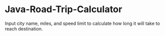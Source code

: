 # Java-Road-Trip-Calculator
Input city name, miles, and speed limit to calculate how long it will take to reach destination.
